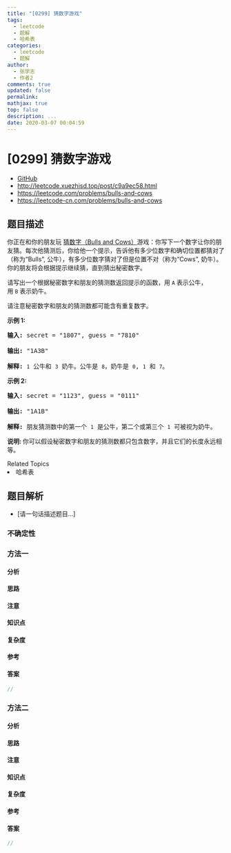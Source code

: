 ```yaml
---
title: "[0299] 猜数字游戏"
tags:
  - leetcode
  - 题解
  - 哈希表
categories:
  - leetcode
  - 题解
author:
  - 张学志
  - 作者2
comments: true
updated: false
permalink:
mathjax: true
top: false
description: ...
date: 2020-03-07 00:04:59
---
```



# [0299] 猜数字游戏
* [GitHub](https://github.com/algoboy101/LeetCodeCrowdsource/tree/master/_posts/QA/%5B0299%5D%20%E7%8C%9C%E6%95%B0%E5%AD%97%E6%B8%B8%E6%88%8F.md)
* http://leetcode.xuezhisd.top/post/c9a9ec58.html
* https://leetcode.com/problems/bulls-and-cows
* https://leetcode-cn.com/problems/bulls-and-cows


## 题目描述

<p>你正在和你的朋友玩&nbsp;<a href="https://baike.baidu.com/item/%E7%8C%9C%E6%95%B0%E5%AD%97/83200?fromtitle=Bulls+and+Cows&amp;fromid=12003488&amp;fr=aladdin" target="_blank">猜数字（Bulls and Cows）</a>游戏：你写下一个数字让你的朋友猜。每次他猜测后，你给他一个提示，告诉他有多少位数字和确切位置都猜对了（称为&ldquo;Bulls&rdquo;, 公牛），有多少位数字猜对了但是位置不对（称为&ldquo;Cows&rdquo;, 奶牛）。你的朋友将会根据提示继续猜，直到猜出秘密数字。</p>

<p>请写出一个根据秘密数字和朋友的猜测数返回提示的函数，用 <code>A</code> 表示公牛，用&nbsp;<code>B</code>&nbsp;表示奶牛。</p>

<p>请注意秘密数字和朋友的猜测数都可能含有重复数字。</p>

<p><strong>示例 1:</strong></p>

<pre><strong>输入:</strong> secret = &quot;1807&quot;, guess = &quot;7810&quot;

<strong>输出:</strong> &quot;1A3B&quot;

<strong>解释:</strong> <code>1</code>&nbsp;公牛和&nbsp;<code>3</code>&nbsp;奶牛。公牛是 <code>8</code>，奶牛是 <code>0</code>, <code>1</code>&nbsp;和 <code>7</code>。</pre>

<p><strong>示例 2:</strong></p>

<pre><strong>输入:</strong> secret = &quot;1123&quot;, guess = &quot;0111&quot;

<strong>输出:</strong> &quot;1A1B&quot;

<strong>解释: </strong>朋友猜测数中的第一个 <code>1</code>&nbsp;是公牛，第二个或第三个 <code>1</code>&nbsp;可被视为奶牛。</pre>

<p><strong>说明: </strong>你可以假设秘密数字和朋友的猜测数都只包含数字，并且它们的长度永远相等。</p>
<div><div>Related Topics</div><div><li>哈希表</li></div></div>


## 题目解析
* [请一句话描述题目...]

### 不确定性


### 方法一

#### 分析

#### 思路

#### 注意

#### 知识点

#### 复杂度

#### 参考

#### 答案

```cpp
//
```


### 方法二

#### 分析

#### 思路

#### 注意

#### 知识点

#### 复杂度

#### 参考

#### 答案

```cpp
//
```


